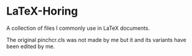 # LaTeX-Horing
A collection of files I commonly use in LaTeX documents.

The original pinchcr.cls was not made by me but it and its variants have been edited by me.
